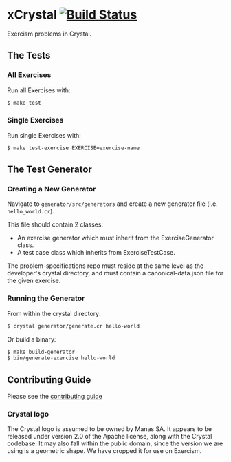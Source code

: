 # xCrystal [![Build Status](https://travis-ci.org/exercism/crystal.svg?branch=master)](https://travis-ci.org/exercism/crystal)

Exercism problems in Crystal.

## The Tests

### All Exercises

Run all Exercises with:
```bash
$ make test
```

### Single Exercises

Run single Exercises with:
```bash
$ make test-exercise EXERCISE=exercise-name
```

## The Test Generator

### Creating a New Generator

Navigate to `generator/src/generators` and create a new generator file (i.e. `hello_world.cr`).

This file should contain 2 classes:
* An exercise generator which must inherit from the ExerciseGenerator class.
* A test case class which inherits from ExerciseTestCase.

The problem-specifications repo must reside at the same level as the developer's crystal directory, and must contain a canonical-data.json file for the given exercise.

### Running the Generator

From within the crystal directory:
```bash
$ crystal generator/generate.cr hello-world
```

Or build a binary:
```bash
$ make build-generator
$ bin/generate-exercise hello-world
```

## Contributing Guide

Please see the [contributing guide](https://github.com/exercism/x-api/blob/master/CONTRIBUTING.md#the-exercise-data)


### Crystal logo
The Crystal logo is assumed to be owned by Manas SA. It appears to be released under version 2.0 of the Apache license, along with the Crystal codebase. It may also fall within the public domain, since the version we are using is a geometric shape. We have cropped it for use on Exercism.
